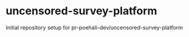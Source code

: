 # uncensored-survey-platform

Initial repository setup for pr-poehali-dev/uncensored-survey-platform